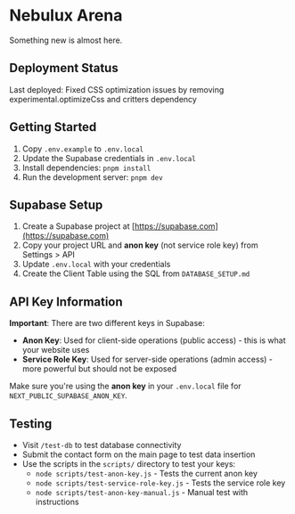 # Nebulux Arena

Something new is almost here.

## Deployment Status

Last deployed: Fixed CSS optimization issues by removing experimental.optimizeCss and critters dependency

## Getting Started

1. Copy `.env.example` to `.env.local`
2. Update the Supabase credentials in `.env.local`
3. Install dependencies: `pnpm install`
4. Run the development server: `pnpm dev`

## Supabase Setup

1. Create a Supabase project at [https://supabase.com](https://supabase.com)
2. Copy your project URL and **anon key** (not service role key) from Settings > API
3. Update `.env.local` with your credentials
4. Create the Client Table using the SQL from `DATABASE_SETUP.md`

## API Key Information

**Important**: There are two different keys in Supabase:
- **Anon Key**: Used for client-side operations (public access) - this is what your website uses
- **Service Role Key**: Used for server-side operations (admin access) - more powerful but should not be exposed

Make sure you're using the **anon key** in your `.env.local` file for `NEXT_PUBLIC_SUPABASE_ANON_KEY`.

## Testing

- Visit `/test-db` to test database connectivity
- Submit the contact form on the main page to test data insertion
- Use the scripts in the `scripts/` directory to test your keys:
  - `node scripts/test-anon-key.js` - Tests the current anon key
  - `node scripts/test-service-role-key.js` - Tests the service role key
  - `node scripts/test-anon-key-manual.js` - Manual test with instructions